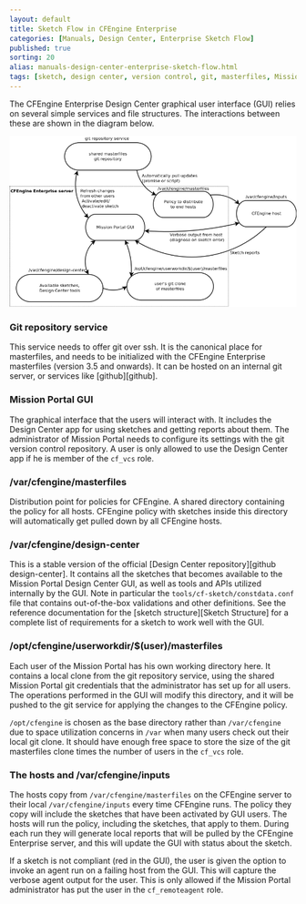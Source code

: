 ```yaml
---
layout: default
title: Sketch Flow in CFEngine Enterprise
categories: [Manuals, Design Center, Enterprise Sketch Flow]
published: true
sorting: 20
alias: manuals-design-center-enterprise-sketch-flow.html
tags: [sketch, design center, version control, git, masterfiles, Mission Portal, enterprise, ui]
---
```


The CFEngine Enterprise Design Center graphical user interface (GUI) relies on 
several simple services and file structures. The interactions between these 
are shown in the diagram below.

![Enterprise Design Center data-flow diagram](enterprise-sketch-dataflow-diagram.png)

### Git repository service

This service needs to offer git over ssh. It is the canonical place for 
masterfiles, and needs to be initialized with the CFEngine Enterprise 
masterfiles (version 3.5 and onwards). It can be hosted on an internal git 
server, or services like [github][github].

### Mission Portal GUI

The graphical interface that the users will interact with. It includes the 
Design Center app for using sketches and getting reports about them.
The administrator of Mission Portal needs to configure its settings
with the git version control repository. A user is only allowed to use
the Design Center app if he is member of the `cf_vcs` role.

### /var/cfengine/masterfiles

Distribution point for policies for CFEngine.
A shared directory containing the policy for all hosts.
CFEngine policy with sketches inside this directory will
automatically get pulled down by all CFEngine hosts.

### /var/cfengine/design-center

This is a stable version of the official [Design Center 
repository][github design-center]. It contains all the 
sketches that becomes available to the Mission Portal Design Center GUI, as 
well as tools and APIs utilized internally by the GUI. Note in particular the 
`tools/cf-sketch/constdata.conf` file that contains out-of-the-box validations 
and other definitions. See the reference documentation for the [sketch 
structure][Sketch Structure] for a complete 
list of requirements for a sketch to work well with the GUI.

### /opt/cfengine/userworkdir/$(user)/masterfiles

Each user of the Mission Portal has his own working directory here. It 
contains a local clone from the git repository service, using the shared 
Mission Portal git credentials that the administrator has set up for all 
users. The operations performed in the GUI will modify this directory, and it 
will be pushed to the git service for applying the changes to the CFEngine 
policy.

`/opt/cfengine` is chosen as the base directory rather than `/var/cfengine` 
due to space utilization concerns in `/var` when many users check out their 
local git  clone. It should have enough free space to store the size of the 
git masterfiles clone times the number of users in the `cf_vcs` role.

### The hosts and /var/cfengine/inputs

The hosts copy from `/var/cfengine/masterfiles` on the CFEngine server to 
their local `/var/cfengine/inputs` every time CFEngine runs. The policy they 
copy will include the sketches that have been activated by GUI users. The 
hosts will run the policy, including the sketches, that apply to them. During 
each run they will generate local reports that will be pulled by the CFEngine 
Enterprise server, and this will update the GUI with status about the sketch.

If a sketch is not compliant (red in the GUI), the user is given the option to 
invoke an agent run on a failing host from the GUI. This will capture the 
verbose agent output for the user. This is only allowed if the Mission Portal 
administrator has put the user in the `cf_remoteagent` role.
